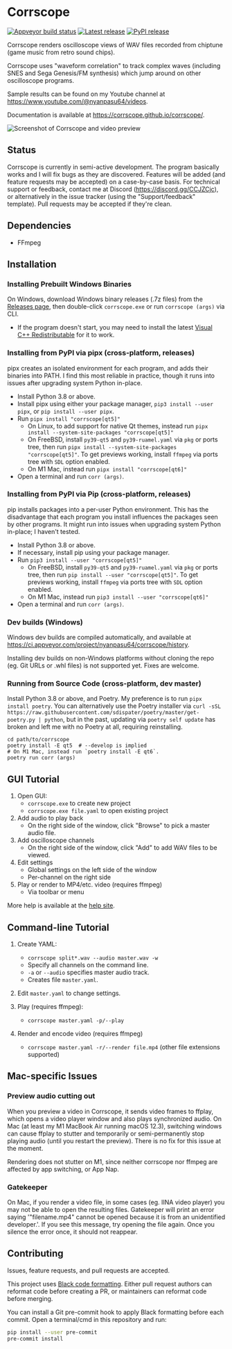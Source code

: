 # Corrscope

[![Appveyor build status](https://ci.appveyor.com/api/projects/status/awiajnwd6a4uhu37/branch/master?svg=true)](https://ci.appveyor.com/project/nyanpasu64/corrscope/branch/master)
[![Latest release](https://img.shields.io/github/v/release/corrscope/corrscope?include_prereleases)](https://github.com/corrscope/corrscope/releases)
[![PyPI release](https://img.shields.io/pypi/v/corrscope.svg)](https://pypi.org/project/corrscope/)

Corrscope renders oscilloscope views of WAV files recorded from chiptune (game music from retro sound chips).

Corrscope uses "waveform correlation" to track complex waves (including SNES and Sega Genesis/FM synthesis) which jump around on other oscilloscope programs.

Sample results can be found on my Youtube channel at https://www.youtube.com/@nyanpasu64/videos.

Documentation is available at https://corrscope.github.io/corrscope/.

![Screenshot of Corrscope and video preview](docs/images/corrscope-screenshot.png?raw=true)

## Status

Corrscope is currently in semi-active development. The program basically works and I will fix bugs as they are discovered. Features will be added (and feature requests may be accepted) on a case-by-case basis. For technical support or feedback, contact me at Discord (https://discord.gg/CCJZCjc), or alternatively in the issue tracker (using the "Support/feedback" template). Pull requests may be accepted if they're clean.

## Dependencies

- FFmpeg

## Installation

### Installing Prebuilt Windows Binaries

On Windows, download Windows binary releases (.7z files) from the [Releases page](https://github.com/corrscope/corrscope/releases), then double-click `corrscope.exe` or run `corrscope (args)` via CLI.

- If the program doesn't start, you may need to install the latest [Visual C++ Redistributable](https://learn.microsoft.com/en-us/cpp/windows/latest-supported-vc-redist?view=msvc-170) for it to work.

### Installing from PyPI via pipx (cross-platform, releases)

pipx creates an isolated environment for each program, and adds their binaries into PATH. I find this most reliable in practice, though it runs into issues after upgrading system Python in-place.

- Install Python 3.8 or above.
- Install pipx using either your package manager, `pip3 install --user pipx`, or `pip install --user pipx`.
- Run `pipx install "corrscope[qt5]"`
    - On Linux, to add support for native Qt themes, instead run `pipx install --system-site-packages "corrscope[qt5]"`
    - On FreeBSD, install `py39-qt5` and `py39-ruamel.yaml` via `pkg` or ports tree, then run `pipx install --system-site-packages "corrscope[qt5]"`. To get previews working, install `ffmpeg` via ports tree with `SDL` option enabled.
    - On M1 Mac, instead run `pipx install "corrscope[qt6]"`
- Open a terminal and run `corr (args)`.

### Installing from PyPI via Pip (cross-platform, releases)

pip installs packages into a per-user Python environment. This has the disadvantage that each program you install influences the packages seen by other programs. It might run into issues when upgrading system Python in-place; I haven't tested.

- Install Python 3.8 or above.
- If necessary, install pip using your package manager.
- Run `pip3 install --user "corrscope[qt5]"`
    - On FreeBSD, install `py39-qt5` and `py39-ruamel.yaml` via `pkg` or ports tree, then run `pip install --user "corrscope[qt5]"`. To get previews working, install `ffmpeg` via ports tree with `SDL` option enabled.
    - On M1 Mac, instead run `pip3 install --user "corrscope[qt6]"`
- Open a terminal and run `corr (args)`.

### Dev builds (Windows)

Windows dev builds are compiled automatically, and available at https://ci.appveyor.com/project/nyanpasu64/corrscope/history.

Installing dev builds on non-Windows platforms without cloning the repo (eg. Git URLs or .whl files) is not supported yet. Fixes are welcome.

### Running from Source Code (cross-platform, dev master)

Install Python 3.8 or above, and Poetry. My preference is to run `pipx install poetry`. You can alternatively use the Poetry installer via `curl -sSL https://raw.githubusercontent.com/sdispater/poetry/master/get-poetry.py | python`, but in the past, updating via `poetry self update` has broken and left me with no Poetry at all, requiring reinstalling.

```shell
cd path/to/corrscope
poetry install -E qt5  # --develop is implied
# On M1 Mac, instead run `poetry install -E qt6`.
poetry run corr (args)
```

## GUI Tutorial

1. Open GUI:
    - `corrscope.exe` to create new project
    - `corrscope.exe file.yaml` to open existing project
1. Add audio to play back
    - On the right side of the window, click "Browse" to pick a master audio file.
1. Add oscilloscope channels
    - On the right side of the window, click "Add" to add WAV files to be viewed.
1. Edit settings
    - Global settings on the left side of the window
    - Per-channel on the right side
1. Play or render to MP4/etc. video (requires ffmpeg)
    - Via toolbar or menu

More help is available at the [help site](https://corrscope.github.io/corrscope/).

## Command-line Tutorial

1. Create YAML:
    - `corrscope split*.wav --audio master.wav -w`
    - Specify all channels on the command line.
    - `-a` or `--audio` specifies master audio track.
    - Creates file `master.yaml`.

1. Edit `master.yaml` to change settings.

1. Play (requires ffmpeg):
    - `corrscope master.yaml -p/--play`

1. Render and encode video (requires ffmpeg)
    - `corrscope master.yaml -r/--render file.mp4` (other file extensions supported)

## Mac-specific Issues

### Preview audio cutting out

When you preview a video in Corrscope, it sends video frames to ffplay, which opens a video player window and also plays synchronized audio. On Mac (at least my M1 MacBook Air running macOS 12.3), switching windows can cause ffplay to stutter and temporarily or semi-permanently stop playing audio (until you restart the preview). There is no fix for this issue at the moment.

Rendering does not stutter on M1, since neither corrscope nor ffmpeg are affected by app switching, or App Nap.

### Gatekeeper

On Mac, if you render a video file, in some cases (eg. IINA video player) you may not be able to open the resulting files. Gatekeeper will print an error saying '"filename.mp4" cannot be opened because it is from an unidentified developer.'. If you see this message, try opening the file again. Once you silence the error once, it should not reappear.

## Contributing

Issues, feature requests, and pull requests are accepted.

This project uses [Black code formatting](https://github.com/ambv/black). Either pull request authors can reformat code before creating a PR, or maintainers can reformat code before merging.

You can install a Git pre-commit hook to apply Black formatting before each commit. Open a terminal/cmd in this repository and run:

```sh
pip install --user pre-commit
pre-commit install
```
